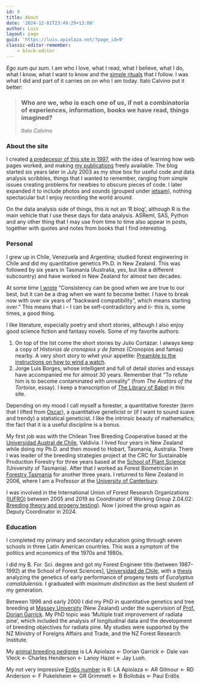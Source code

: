 ```yaml
---
id: 9
title: About
date: '2024-12-01T23:49:29+13:00'
author: Luis
layout: page
guid: 'https://luis.apiolaza.net/?page_id=9'
classic-editor-remember:
    - block-editor
---
```


*Ego sum qui sum*. I am who I love, what I read, what I believe, what I do, what  I know, what I want to know and the [simple rituals](/2010/01/31/rituals/) that I follow. I was what I did and part of it carries on on who I am today. Italo Calvino put it better:

> ### Who are we, who is each one of us, if not a combinatoria of experiences, information, books we have read, things imagined?
> 
> <cite>Italo Calvino</cite>

### About the site

I created [a predecesor of this site in 1997](/colophon/), with the idea of learning how web pages worked, and making [my publications](/publications/) freely available. The blog started six years later in July 2003 as my shoe box for useful code and data analysis scribbles, things that I wanted to remember, ranging from simple issues creating problems for newbies to obscure pieces of code. I later expanded it to include photos and sounds (grouped under [jetsam](http://luis.apiolaza.net/category/jetsam/)), nothing spectacular but I enjoy recording the world around.

On the data analysis side of things, this is not an ‘R blog’, although R is the main vehicle that I use these days for data analysis. ASReml, SAS, Python and any other thing that I may use from time to time also appear in posts, together with quotes and notes from books that I find interesting.

### Personal

I grew up in Chile, Venezuela and Argentina; studied forest engineering in Chile and did my quantitative genetics Ph.D. in New Zealand. This was followed by six years in Tasmania (Australia, yes, but like a different subcountry) and have worked in New Zealand for almost two decades. 

At some time [I wrote](/2010/01/08/the-art-of-losing/) <q>Consistency can be good when we are true to our best, but it can be a drag when we want to become better. I have to break now with over six years of “backward compatibility”, which means starting over.</q> This means that i – I can be self-contradictory and ii- this is, some times, a good thing.

I like literature, especially poetry and short stories, although I also enjoy good science fiction and fantasy novels. Some of my favorite authors:

1. On top of the list come the short stories by Julio Cortázar. I always keep a copy of *Historias de cronopios y de famas* (Cronopios and famas) nearby. A very short story to whet your appetite: [Preamble to the instructions on how to wind a watch](/2010/04/07/preamble-to-the-instructions-on-how-to-wind-a-watch/).
2. Jorge Luis Borges, whose intelligent and full of detail stories and essays have accompanied me for almost 30 years. Remember that “To refute him is to become contaminated with unreality” (from *The Avatars of the Tortoise*, essay). I keep a transcription of [The Library of Babel](/2010/04/03/the-library-of-babel/) in this site.

Depending on my mood I call myself a forester, a quantitative forester (term that I lifted from [Oscar](http://www.dasometrics.net/)), a quantitative geneticist or (if I want to sound suave and trendy) a statistical geneticist. I like the intrinsic beauty of mathematics; the fact that it is a useful discipline is a bonus.

My first job was with the Chilean Tree Breeding Cooperative based at the [Universidad Austral de Chile](http://www.uach.cl), Valdivia. I lived four years in New Zealand while doing my Ph.D. and then moved to Hobart, Tasmania, Australia. There I was leader of the breeding strategies project at the CRC for Sustainable Production Forestry for three years based at the [School of Plant Science](https://www.utas.edu.au) (University of Tasmania). After that I worked as Forest Biometrician in [Forestry Tasmania](https://sttas.com.au) for another three years. I returned to New Zealand in 2006, where I am a Professor at the [University of Canterbury](http://www.canterbury.ac.nz).

I was involved in the International Union of Forest Research Organizations ([IUFRO](http://www.iufro.org)) between 2005 and 2019 as Coordinator of Working Group 2.04.02: [Breeding theory and progeny testing](http://www.iufro.org/science/divisions/division-2/)). Now I joined the group again as  Deputy Coordinator in 2024.

### Education

I completed my primary and secondary education going through seven schools in three Latin American countries. This was a symptom of the politics and economics of the 1970s and 1980s.

I did my B. For. Sci. degree and got my Forest Engineer title (between 1987-1992) at the School of Forest Sciences\], [Universidad de Chile](http://www.uchile.cl), with a [thesis](https://bibliotecadigital.uchile.cl/discovery/fulldisplay?docid=alma991004705809703936&context=L&vid=56UDC_INST:56UDC_INST&lang=es&search_scope=MyInst_and_CI&adaptor=Local%20Search%20Engine&tab=Everything&query=any,contains,apiolaza&mode=Basic&offset=10) analyzing the genetics of early performance of progeny tests of *Eucalyptus camaldulensis*. I graduated with *maximum distinction* as the best student of my generation.

Between 1996 and early 2000 I did my PhD in quantitative genetics and tree breeding at [Massey University](http://www.massey.ac.nz) (New Zealand) under the supervision of [Prof. Dorian Garrick](https://www.massey.ac.nz/research/research-centres/al-rae-centre-for-genetics-and-breeding/). My PhD topic was ‘Multiple trait improvement of radiata pine’, which included the analysis of longitudinal data and the development of breeding objectives for radiata pine. My studies were supported by the NZ Ministry of Foreigns Affairs and Trade, and the NZ Forest Research Institute.

My [animal breeding pedigree](http://www.animalgenome.org/lush/) is LA Apiolaza ← Dorian Garrick ← Dale van Vleck ← Charles Henderson ← Lanoy Hazel ← Jay Lush.

My not very impressive [Erdős number](https://en.wikipedia.org/wiki/Erd%C5%91s_number) is 6: LA Apiolaza ← AR Gilmour ← RD Anderson ← F Pukelsheim ← GR Grimmett ← B Bollobás ← Paul Erdős